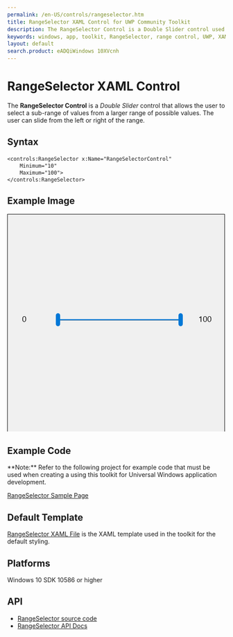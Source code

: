 ```yaml
---
permalink: /en-US/controls/rangeselector.htm
title: RangeSelector XAML Control for UWP Community Toolkit
description: The RangeSelector Control is a Double Slider control used to select a sub-range of values from a larger range of possible values
keywords: windows, app, toolkit, RangeSelector, range control, UWP, XAML, double slider, sub range
layout: default
search.product: eADQiWindows 10XVcnh
---
```


# RangeSelector XAML Control
The **RangeSelector Control** is a *Double Slider* control that allows the user to select a sub-range of values from a larger range of possible values.  The user can slide from the left or right of the range.

## Syntax
```xaml
<controls:RangeSelector x:Name="RangeSelectorControl" 
	Minimum="10" 
	Maximum="100">
</controls:RangeSelector>       
```

## Example Image
![RangeSelector animation](/resources/images/Controls-RangeSelector.gif "RangeSelector")

## Example Code
<p> **Note:** Refer to the following project for example code that must be used when creating a using this toolkit for Universal Windows application development.<p>

[RangeSelector Sample Page](https://github.com/Microsoft/UWPCommunityToolkit/tree/master/Microsoft.Toolkit.Uwp.SampleApp/SamplePages/RangeSelector)

## Default Template 
[RangeSelector XAML File](https://github.com/Microsoft/UWPCommunityToolkit/blob/master/Microsoft.Toolkit.Uwp.UI.Controls/RangeSelector/RangeSelector.xaml) is the XAML template used in the toolkit for the default styling.

## Platforms 
Windows 10 SDK 10586 or higher

## API
* [RangeSelector source code](https://github.com/Microsoft/UWPCommunityToolkit/tree/master/Microsoft.Toolkit.Uwp.UI.Controls/RangeSelector)
* [RangeSelector API Docs](../api/Microsoft_Toolkit_Uwp_UI_Controls_RangeSelector.htm)
